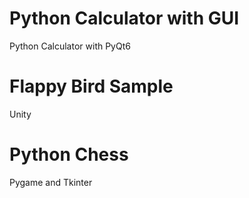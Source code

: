 
# Python Calculator with GUI
 Python Calculator with PyQt6

# Flappy Bird Sample
 Unity

# Python Chess
Pygame and Tkinter
